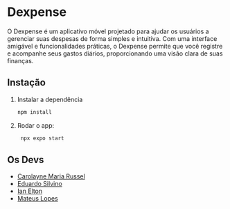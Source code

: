 # Dexpense
O Dexpense é um aplicativo móvel projetado para ajudar os usuários a gerenciar suas despesas de forma simples e intuitiva. Com uma interface amigável e funcionalidades práticas, o Dexpense permite que você registre
e acompanhe seus gastos diários, proporcionando uma visão clara de suas finanças.

## Instação
1. Instalar a dependência
   ```bash
   npm install
   ```
2. Rodar o app:
   ```bash
    npx expo start
   ```

## Os Devs
* [Carolayne Maria Russel](https://github.com/CarolayneMR)
* [Eduardo Silvino](https://github.com/Dudu200313)
* [Ian Elton](https://github.com/ianq1w1)
* [Mateus Lopes](https://github.com/Mateuslpds)
